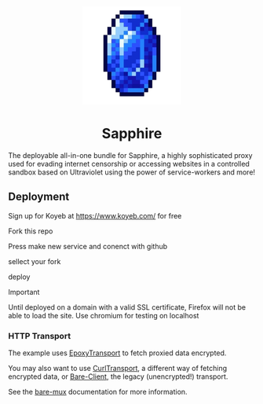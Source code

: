 <p align="center"><img src="https://raw.githubusercontent.com/Catavory7/sapphire-app/refs/heads/main/uv.png" height="200"></p>

<h1 align="center">Sapphire</h1>

The deployable all-in-one bundle for Sapphire, a highly sophisticated proxy used for evading internet censorship or accessing websites in a controlled sandbox based on Ultraviolet using the power of service-workers and more!

## Deployment

Sign up for Koyeb at https://www.koyeb.com/ for free

Fork this repo

Press make new service and conenct with github

sellect your fork

deploy


> [!IMPORTANT]  
> Until deployed on a domain with a valid SSL certificate, Firefox will not be able to load the site. Use chromium for testing on localhost

### HTTP Transport

The example uses [EpoxyTransport](https://github.com/MercuryWorkshop/EpoxyTransport) to fetch proxied data encrypted.

You may also want to use [CurlTransport](https://github.com/MercuryWorkshop/CurlTransport), a different way of fetching encrypted data, or [Bare-Client](https://github.com/MercuryWorkshop/Bare-as-module3), the legacy (unencrypted!) transport.

See the [bare-mux](https://github.com/MercuryWorkshop/bare-mux) documentation for more information.
